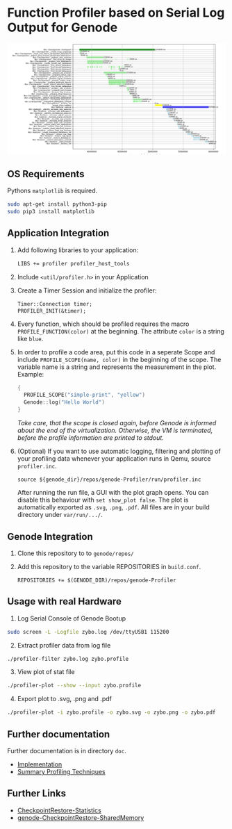 # Function Profiler based on Serial Log Output for Genode 

![Screenshot](doc/plotted.png)

## OS Requirements

Pythons `matplotlib` is required.

```bash
sudo apt-get install python3-pip
sudo pip3 install matplotlib
```

## Application Integration

1. Add following libraries to your application:
   ```bash
   LIBS += profiler profiler_host_tools
   ```
   
2. Include `<util/profiler.h>` in your Application
2. Create a Timer Session and initialize the profiler:
   ```
   Timer::Connection timer;
   PROFILER_INIT(&timer);
   ```
3. Every function, which should be profiled requires the macro
   `PROFILE_FUNCTION(color)` at the beginning. The attribute `color` is a
   string like `blue`.

4. In order to profile a code area, put this code in a seperate Scope and
   include `PROFILE_SCOPE(name, color)` in the beginning of the
   scope. The variable name is a string and represents the measurement in the
   plot. Example:
   ```C++
   {
     PROFILE_SCOPE("simple-print", "yellow")
	 Genode::log("Hello World")
   }
   ```
   *Take care, that the scope is closed again, before Genode is informed about
   the end of the virtualization. Otherwise, the VM is terminated, before the
   profile information are printed to stdout.*

5. (Optional) If you want to use automatic logging, filtering and plotting of
   your profiling data whenever your application runs in Qemu, source
   `profiler.inc`.
   ```
   source ${genode_dir}/repos/genode-Profiler/run/profiler.inc
   ```
   After running the run file, a GUI with the plot graph opens. You can disable
   this behaviour with `set show_plot false`.
   The plot is automatically exported as `.svg`, `.png`, `.pdf`. All files are
   in your build directory under `var/run/.../`.

## Genode Integration

1. Clone this repository to to `genode/repos/`

2. Add this repository to the variable REPOSITORIES in `build.conf`.
   ```
   REPOSITORIES += $(GENODE_DIR)/repos/genode-Profiler
   ```

## Usage with real Hardware

1. Log Serial Console of Genode Bootup
```bash
sudo screen -L -Logfile zybo.log /dev/ttyUSB1 115200
```

2. Extract profiler data from log file
```bash
./profiler-filter zybo.log zybo.profile
```

3. View plot of stat file
```bash
./profiler-plot --show --input zybo.profile
```

4. Export plot to .svg, .png and .pdf
```bash
./profiler-plot -i zybo.profile -o zybo.svg -o zybo.png -o zybo.pdf
```


## Further documentation
Further documentation is in directory `doc`.

* [Implementation](./doc/implementation.md)
* [Summary Profiling Techniques](./doc/profiler_techniques.md)

## Further Links

* [CheckpointRestore-Statistics](https://github.com/pecheur/CheckpointRestore-Statistics)
* [genode-CheckpointRestore-SharedMemory](https://github.com/pecheur/genode-CheckpointRestore-SharedMemory)


